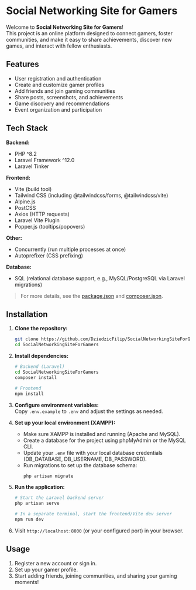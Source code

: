 # Social Networking Site for Gamers

Welcome to **Social Networking Site for Gamers**!  
This project is an online platform designed to connect gamers, foster communities, and make it easy to share achievements, discover new games, and interact with fellow enthusiasts.

##  Features

- User registration and authentication
- Create and customize gamer profiles
- Add friends and join gaming communities
- Share posts, screenshots, and achievements
- Game discovery and recommendations
- Event organization and participation

##  Tech Stack

**Backend:**
- PHP ^8.2
- Laravel Framework ^12.0
- Laravel Tinker

**Frontend:**
- Vite (build tool)
- Tailwind CSS (including @tailwindcss/forms, @tailwindcss/vite)
- Alpine.js
- PostCSS
- Axios (HTTP requests)
- Laravel Vite Plugin
- Popper.js (tooltips/popovers)

**Other:**
- Concurrently (run multiple processes at once)
- Autoprefixer (CSS prefixing)

**Database:**
- SQL (relational database support, e.g., MySQL/PostgreSQL via Laravel migrations)

> For more details, see the [package.json](https://github.com/DziedzicFilip/SocialNetworkingSiteForGamers/blob/main/SocialNetworkingSiteForGamers/package.json) and [composer.json](https://github.com/DziedzicFilip/SocialNetworkingSiteForGamers/blob/main/SocialNetworkingSiteForGamers/composer.json).

##  Installation

1. **Clone the repository:**
   ```bash
   git clone https://github.com/DziedzicFilip/SocialNetworkingSiteForGamers.git
   cd SocialNetworkingSiteForGamers
   ```

2. **Install dependencies:**
   ```bash
   # Backend (Laravel)
   cd SocialNetworkingSiteForGamers
   composer install

   # Frontend
   npm install
   ```

3. **Configure environment variables:**  
   Copy `.env.example` to `.env` and adjust the settings as needed.

4. **Set up your local environment (XAMPP):**
   - Make sure XAMPP is installed and running (Apache and MySQL).
   - Create a database for the project using phpMyAdmin or the MySQL CLI.
   - Update your `.env` file with your local database credentials (DB_DATABASE, DB_USERNAME, DB_PASSWORD).
   - Run migrations to set up the database schema:
     ```bash
     php artisan migrate
     ```

5. **Run the application:**
   ```bash
   # Start the Laravel backend server
   php artisan serve

   # In a separate terminal, start the frontend/Vite dev server
   npm run dev
   ```

6. Visit `http://localhost:8000` (or your configured port) in your browser.





##  Usage

1. Register a new account or sign in.
2. Set up your gamer profile.
3. Start adding friends, joining communities, and sharing your gaming moments!

